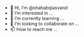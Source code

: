 - 👋 Hi, I’m @shahabqiasvand
- 👀 I’m interested in ...
- 🌱 I’m currently learning ...
- 💞️ I’m looking to collaborate on ...
- 📫 How to reach me ...

<!---
shahabqiasvand/shahabqiasvand is a ✨ special ✨ repository because its `README.md` (this file) appears on your GitHub profile.
You can click the Preview link to take a look at your changes.
--->
